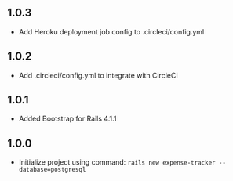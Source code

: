 1.0.3
----
 * Add Heroku deployment job config to .circleci/config.yml

1.0.2
----
 * Add .circleci/config.yml to integrate with CircleCI

1.0.1
----
 * Added Bootstrap for Rails 4.1.1 

1.0.0
----
 * Initialize project using command: `rails new expense-tracker --database=postgresql`